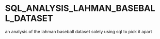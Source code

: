 # SQL_ANALYSIS_LAHMAN_BASEBALL_DATASET
an analysis of the lahman baseball dataset solely using sql to pick it apart 
